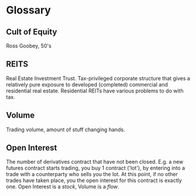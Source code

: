 # Glossary

## Cult of Equity

Ross Goobey, 50's

## REITS

Real Estate Investment Trust. Tax-privileged corporate structure that gives a relatively pure exposure to developed (completed) commercial and residential real estate.  Residential REITs have various problems to do with tax.

## Volume

Trading volume, amount of stuff changing hands. 

## Open Interest

The number of derivatives contract that have not been closed. E.g. a new futures contract starts trading, you buy 1 contract ('lot'), by entering into a trade with a counterparty who sells you the lot. At this point, if no other trades have taken place, you the open interest for this contract is exactly one.  Open Interest is a _stock_, Volume is a _flow_.